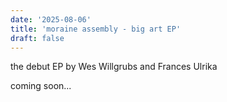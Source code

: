 ```yaml
---
date: '2025-08-06'
title: 'moraine assembly - big art EP'
draft: false
---
```


the debut EP by Wes Willgrubs and Frances Ulrika

coming soon...
